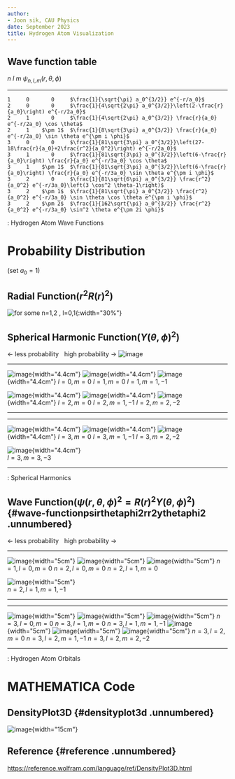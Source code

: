 ```yaml
---
author:
- Joon sik, CAU Physics
date: September 2023
title: Hydrogen Atom Visualization
---
```

## Wave function table

   $n$   $l$     $m$    $\psi_{n, l, m}(r, \theta, \phi)$
  ----- ----- --------- ----------------------------------------------------------------------------------------------------------------------
    1     0       0     $\frac{1}{\sqrt{\pi} a_0^{3/2}} e^{-r/a_0}$
    2     0       0     $\frac{1}{4\sqrt{2\pi} a_0^{3/2}}\left(2-\frac{r}{a_0}\right) e^{-r/2a_0}$
    2     1       0     $\frac{1}{4\sqrt{2\pi} a_0^{3/2}} \frac{r}{a_0} e^{-r/2a_0} \cos \theta$
    2     1    $\pm 1$  $\frac{1}{8\sqrt{3\pi} a_0^{3/2}} \frac{r}{a_0} e^{-r/2a_0} \sin \theta e^{\pm i \phi}$
    3     0       0     $\frac{1}{81\sqrt{3\pi} a_0^{3/2}}\left(27-18\frac{r}{a_0}+2\frac{r^2}{a_0^2}\right) e^{-r/2a_0}$
    3     1       0     $\frac{1}{81\sqrt{3\pi} a_0^{3/2}}\left(6-\frac{r}{a_0}\right) \frac{r}{a_0} e^{-r/3a_0} \cos \theta$
    3     1    $\pm 1$  $\frac{1}{81\sqrt{3\pi} a_0^{3/2}}\left(6-\frac{r}{a_0}\right) \frac{r}{a_0} e^{-r/3a_0} \sin \theta e^{\pm i \phi}$
    3     2       0     $\frac{1}{81\sqrt{6\pi} a_0^{3/2}} \frac{r^2}{a_0^2} e^{-r/3a_0}\left(3 \cos^2 \theta-1\right)$
    3     2    $\pm 1$  $\frac{1}{81\sqrt{\pi} a_0^{3/2}} \frac{r^2}{a_0^2} e^{-r/3a_0} \sin \theta \cos \theta e^{\pm i \phi}$
    3     2    $\pm 2$  $\frac{1}{162\sqrt{\pi} a_0^{3/2}} \frac{r^2}{a_0^2} e^{-r/3a_0} \sin^2 \theta e^{\pm 2i \phi}$

  : Hydrogen Atom Wave Functions

# Probability Distribution

(set $a_0=1$)

## Radial Function($r^2 R(r)^2$) 

![for some n=1,2 , l=0,1](img/Radial.png){:width="30%"}

## Spherical Harmonic Function($Y(\theta,\phi)^2$)

$\leftarrow$ less probability    high probability $\rightarrow$
![image](img/probability.png)
  --------------------------------------- --------------------------------------- ---------------------------------------
   ![image](img/SH00.png){width="4.4cm"}   ![image](img/SH10.png){width="4.4cm"}   ![image](img/SH11.png){width="4.4cm"}
                $l=0, m=0$                              $l=1, m=0$                            $l=1, m=1, -1$
                                                                                  
   ![image](img/SH20.png){width="4.4cm"}   ![image](img/SH21.png){width="4.4cm"}   ![image](img/SH22.png){width="4.4cm"}
                $l=2, m=0$                            $l=2, m=1, -1$                          $l=2, m=2, -2$
  --------------------------------------- --------------------------------------- ---------------------------------------

  --------------------------------------- --------------------------------------- ---------------------------------------
   ![image](img/SH30.png){width="4.4cm"}   ![image](img/SH31.png){width="4.4cm"}   ![image](img/SH32.png){width="4.4cm"}
                $l=3, m=0$                            $l=3, m=1, -1$                          $l=3, m=2, -2$
                                                                                  
   ![image](img/SH33.png){width="4.4cm"}                                          
              $l=3, m=3, -3$                                                      
  --------------------------------------- --------------------------------------- ---------------------------------------

  : Spherical Harmonics

## Wave Function($\psi(r,\theta,\phi)^2=R(r)^2Y(\theta,\phi)^2$) {#wave-functionpsirthetaphi2rr2ythetaphi2 .unnumbered}

$\leftarrow$ less probability    high probability $\rightarrow$

  -------------------------------------------- -------------------------------------------- --------------------------------------------
   ![image](img/Hydrogen100.png){width="5cm"}   ![image](img/Hydrogen200.png){width="5cm"}   ![image](img/Hydrogen210.png){width="5cm"}
                $n=1, l=0, m=0$                              $n=2, l=0, m=0$                              $n=2, l=1, m=0$
                                                                                            
   ![image](img/Hydrogen211.png){width="5cm"}                                               
              $n=2, l=1, m=1, -1$                                                           
  -------------------------------------------- -------------------------------------------- --------------------------------------------

  -------------------------------------------- -------------------------------------------- --------------------------------------------
   ![image](img/Hydrogen300.png){width="5cm"}   ![image](img/Hydrogen310.png){width="5cm"}   ![image](img/Hydrogen311.png){width="5cm"}
                $n=3, l=0, m=0$                              $n=3, l=1, m=0$                            $n=3, l=1, m=1, -1$
   ![image](img/Hydrogen320.png){width="5cm"}   ![image](img/Hydrogen321.png){width="5cm"}   ![image](img/Hydrogen322.png){width="5cm"}
                $n=3, l=2, m=0$                            $n=3, l=2, m=1, -1$                          $n=3, l=2, m=2, -2$
  -------------------------------------------- -------------------------------------------- --------------------------------------------

  : Hydrogen Atom Orbitals

# MATHEMATICA Code

## DensityPlot3D {#densityplot3d .unnumbered}

![image](img/DensityPlot3D.png){width="15cm"}

## Reference {#reference .unnumbered}

<https://reference.wolfram.com/language/ref/DensityPlot3D.html>
